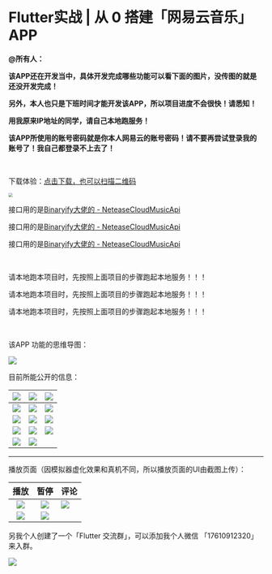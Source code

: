 # Flutter实战 | 从 0 搭建「网易云音乐」APP

**@所有人：**

**该APP还在开发当中，具体开发完成哪些功能可以看下面的图片，没传图的就是还没开发完成！**

**另外，本人也只是下班时间才能开发该APP，所以项目进度不会很快！请悉知！**

**用我原来IP地址的同学，请自己本地跑服务！**

**该APP所使用的账号密码就是你本人网易云的账号密码！请不要再尝试登录我的账号了！我自己都登录不上去了！**

<br/>

下载体验：[点击下载，也可以扫描二维码](https://www.pgyer.com/qNNy)

<img src="https://www.pgyer.com/app/qrcode/qNNy" style="zoom:50%;" />

<br/>

接口用的是[Binaryify大佬的 - NeteaseCloudMusicApi](https://github.com/Binaryify/NeteaseCloudMusicApi)

接口用的是[Binaryify大佬的 - NeteaseCloudMusicApi](https://github.com/Binaryify/NeteaseCloudMusicApi)

接口用的是[Binaryify大佬的 - NeteaseCloudMusicApi](https://github.com/Binaryify/NeteaseCloudMusicApi)

<br/>

请本地跑本项目时，先按照上面项目的步骤跑起本地服务！！！

请本地跑本项目时，先按照上面项目的步骤跑起本地服务！！！

请本地跑本项目时，先按照上面项目的步骤跑起本地服务！！！

<br/>

该APP 功能的思维导图：

![](http://pic.d3collection.cn/2019-10-09-140344.png)







目前所能公开的信息：

| ![](http://pic.d3collection.cn/2019-10-13-132011.png) | ![](http://pic.d3collection.cn/2019-10-13-132000.png) | ![](http://pic.d3collection.cn/2019-10-13-125812.png) |
| ----------------------------------------------------- | ----------------------------------------------------- | ----------------------------------------------------- |
| ![](http://pic.d3collection.cn/2019-10-13-125844.png) | ![](http://pic.d3collection.cn/2019-10-13-130202.png) | ![](http://pic.d3collection.cn/2019-10-13-130248.png) |
| ![](http://pic.d3collection.cn/2019-10-14-151915.png) | ![](http://pic.d3collection.cn/2019-10-16-062303.png) | ![](http://pic.d3collection.cn/2019-10-22-074251.png) |
| ![](http://pic.d3collection.cn/2019-10-30-063952.png) | ![](http://pic.d3collection.cn/2019-10-30-091021.png) | ![](http://pic.d3collection.cn/2019-11-06-081431.png) |
| ![](http://pic.d3collection.cn/2019-11-08-083202.png) | ![](http://pic.d3collection.cn/2019-11-09-160423.png) |                                                       |

---

播放页面（因模拟器虚化效果和真机不同，所以播放页面的UI由截图上传）：

| 播放 |  暂停    | 评论 |
| :-----------------------------------------------------: | :----: | ------------------------------------------------------- |
|                                 ![](http://pic.d3collection.cn/2019-10-21-025741.jpg)                      |  ![](http://pic.d3collection.cn/2019-10-21-025618.jpg)    | ![](http://pic.d3collection.cn/2019-10-23-073549.gif) |
| ![](http://pic.d3collection.cn/2019-10-28-112602.gif) | ![](http://pic.d3collection.cn/2019-11-08-072720.gif) |  |



另我个人创建了一个「Flutter 交流群」，可以添加我个人微信 「17610912320」来入群。



![](http://pic.d3collection.cn/2019-10-09-140347.png)








